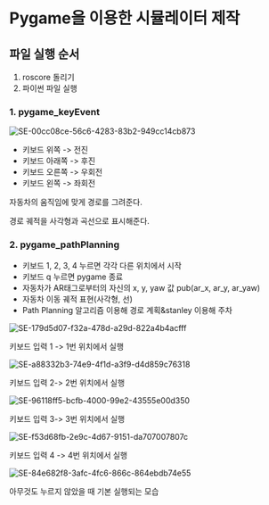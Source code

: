 # Pygame을 이용한 시뮬레이터 제작

## 파일 실행 순서
1. roscore 돌리기
2. 파이썬 파일 실행

### 1. pygame_keyEvent

![SE-00cc08ce-56c6-4283-83b2-949cc14cb873](https://user-images.githubusercontent.com/59854960/121287459-8c987100-c91c-11eb-88f9-72bd1eae43f8.png)

- 키보드 위쪽 -> 전진
- 키보드 아래쪽 -> 후진
- 키보드 오른쪽 -> 우회전
- 키보드 왼쪽 -> 좌회전

자동차의 움직임에 맞게 경로를 그려준다.

경로 궤적을 사각형과 곡선으로 표시해준다.


### 2. pygame_pathPlanning

- 키보드 1, 2, 3, 4 누르면 각각 다른 위치에서 시작
- 키보드 q 누르면 pygame 종료
- 자동차가 AR태그로부터의 자신의 x, y, yaw 값 pub(ar_x, ar_y, ar_yaw)
- 자동차 이동 궤적 표현(사각형, 선)
- Path Planning 알고리즘 이용해 경로 계획&stanley 이용해 주차

![SE-179d5d07-f32a-478d-a29d-822a4b4acfff](https://user-images.githubusercontent.com/59854960/122492679-2b118a00-d021-11eb-92ad-513145e0afab.png)

키보드 입력 1 -> 1번 위치에서 실행

![SE-a88332b3-74e9-4f1d-a3f9-d4d859c76318](https://user-images.githubusercontent.com/59854960/122492684-2c42b700-d021-11eb-9cb5-5b52daaf5599.png)

키보드 입력 2-> 2번 위치에서 실행

![SE-96118ff5-bcfb-4000-99e2-43555e00d350](https://user-images.githubusercontent.com/59854960/122492685-2d73e400-d021-11eb-979f-24cda1f4ba83.png)

키보드 입력 3-> 3번 위치에서 실행

![SE-f53d68fb-2e9c-4d67-9151-da707007807c](https://user-images.githubusercontent.com/59854960/122492687-2ea51100-d021-11eb-9522-46eb9be510a9.png)

키보드 입력 4 -> 4번 위치에서 실행

![SE-84e682f8-3afc-4fc6-866c-864ebdb74e55](https://user-images.githubusercontent.com/59854960/122492510-d968ff80-d020-11eb-910e-faaa74f67a28.png)

아무것도 누르지 않았을 때 기본 실행되는 모습

